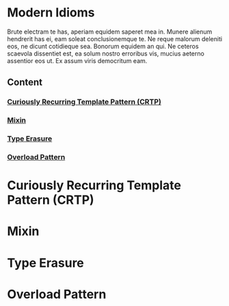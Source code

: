 # Modern Idioms
Brute electram te has, aperiam equidem saperet mea in. Munere alienum hendrerit has ei, eam soleat conclusionemque te. Ne reque malorum deleniti eos, ne dicunt cotidieque sea. Bonorum equidem an qui. Ne ceteros scaevola dissentiet est, ea solum nostro erroribus vis, mucius aeterno assentior eos ut. Ex assum viris democritum eam.

## Content

### [Curiously Recurring Template Pattern (CRTP)](https://github.com/cmbrandt/modern-cxx-seminar/blob/master/4_modern_idioms.md#curiously-recurring-template-pattern-crtp)
### [Mixin](https://github.com/cmbrandt/modern-cxx-seminar/blob/master/4_modern_idioms.md#mixin)
### [Type Erasure](https://github.com/cmbrandt/modern-cxx-seminar/blob/master/4_modern_idioms.md#type-erasure)
### [Overload Pattern](https://github.com/cmbrandt/modern-cxx-seminar/blob/master/4_modern_idioms.md#overload-pattern)


# Curiously Recurring Template Pattern (CRTP)


# Mixin


# Type Erasure


# Overload Pattern


